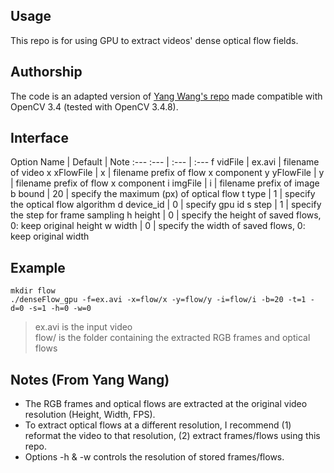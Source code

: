 ## Usage
This repo is for using GPU to extract videos' dense optical flow fields.

## Authorship
The code is an adapted version of [Yang Wang's repo](https://github.com/yangwangx/denseFlow_gpu.git) made compatible with OpenCV 3.4 (tested with OpenCV 3.4.8).  

## Interface
Option Name | Default | Note 
:---  :--- | :---    | :---
f vidFile    | ex.avi  | filename of video
x xFlowFile  | x       | filename prefix of flow x component
y yFlowFile  | y       | filename prefix of flow x component
i imgFile    | i       | filename prefix of image
b bound      | 20      | specify the maximum (px) of optical flow
t type       | 1       | specify the optical flow algorithm
d device_id  | 0       | specify gpu id
s step       | 1       | specify the step for frame sampling
h height     | 0       | specify the height of saved flows, 0: keep original height
w width      | 0       | specify the width of saved flows,  0: keep original width

## Example
```
mkdir flow
./denseFlow_gpu -f=ex.avi -x=flow/x -y=flow/y -i=flow/i -b=20 -t=1 -d=0 -s=1 -h=0 -w=0
```
> ex.avi is the input video  
> flow/ is the folder containing the extracted RGB frames and optical flows

## Notes (From Yang Wang)

* The RGB frames and optical flows are extracted at the original video resolution (Height, Width, FPS).  
* To extract optical flows at a different resolution, I recommend (1) reformat the video to that resolution, (2) extract frames/flows using this repo.
* Options -h & -w controls the resolution of stored frames/flows.



